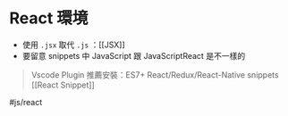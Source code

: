 # React 環境
- 使用 `.jsx` 取代 `.js` ：[[JSX]]
- 要留意 snippets 中 JavaScript 跟 JavaScriptReact 是不一樣的


> Vscode Plugin 推薦安裝：ES7+ React/Redux/React-Native snippets
> [[React Snippet]]

#js/react 

